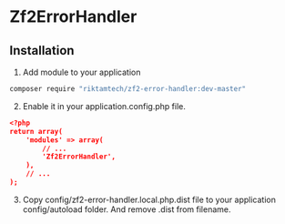 Zf2ErrorHandler
===============

Installation
------------
1) Add module to your application
```bash
composer require "riktamtech/zf2-error-handler:dev-master"
```

2) Enable it in your application.config.php file.

```json
<?php
return array(
    'modules' => array(
        // ...
        'Zf2ErrorHandler',
    ),
    // ...
);
```

3) Copy config/zf2-error-handler.local.php.dist file to your application config/autoload folder. And remove .dist from filename.


